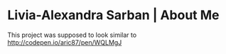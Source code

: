 # Livia-Alexandra Sarban | About Me

This project was supposed to look similar to http://codepen.io/aric87/pen/WQLMgJ
